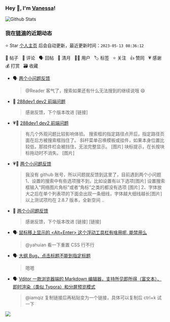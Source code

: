 ### Hey 👋, I'm [Vanessa](http://vanessa.b3log.org/)!

![Github Stats](https://github-readme-stats.vercel.app/api?username=Vanessa219&show_icons=true)

<!--events start -->

### 我在[链滴](https://ld246.com)的近期动态

⭐️ Star [个人主页](https://github.com/Vanessa219/Vanessa219) 后会自动更新，最近更新时间：`2023-05-13 08:36:12`

📝 帖子 &nbsp; 💬 评论 &nbsp; 🗣 回帖 &nbsp; 🌙 清月 &nbsp; 👨‍💻 用户 &nbsp; 🏷️ 标签 &nbsp; ⭐️ 关注 &nbsp; 👍 赞同 &nbsp; 💗 感谢 &nbsp; 💰 打赏 &nbsp; 🗃 收藏

* 🗣 [两个小问题反馈](https://ld246.com/article/1683879149632/comment/1683904463379#comments)

  > @Reader 客气了，搜索如果还有什么无法搜到的继续说哦 😄
* 💬 [288dev1 dev2 前端问题](https://ld246.com/article/1683885584478/comment/1683906211559#comments)

  > 感谢反馈，下个版本改进 [链接]
* 💗📝 [288dev1 dev2 前端问题](https://ld246.com/article/1683885584478)

  > 有几个外观问题比较影响体验。 搜索框的指定路径点开后，指定路径页面在后方被搜索框挡住了。 斜杆菜单召唤模板或挂件，如果本身位置比较低，那挂件栏会被挡住，无法完整显示。 [图片] 块标提示，在长按块标拖动时不消失。 [图片]
* 💗📝 [两个小问题反馈](https://ld246.com/article/1683879149632)

  > 我没有 github 账号，所以问题就反馈到这里了，目前遇到两个小问题 1、设置的搜索中有些选项搜不到，比如设置有以下选项[图片] 设置搜索框输入“网络图片角标”或者“角标”之类的都没有选项 [图片] 2、字体放大之后在单个列表项的下面会出现一条细线，字体越大细线越长[图片] 以上测试项均在 2.8.7 版本，全新空间 ..
* 💬 [两个小问题反馈](https://ld246.com/article/1683879149632/comment/1683904463379#comments)

  > 感谢反馈，下个版本改进 [链接] [链接]
* 🗣 [鼠标移上显示的 &lt;Alt+Enter&gt; 这个浮动工具栏有啥用呢, 能禁用么](https://ld246.com/article/1639104581868/comment/1644993410796#comments)

  > @yahuian 看一下重置 CSS 行不行
* 🗣 [大纲 Bug，点击标题不能到指定标题](https://ld246.com/article/1683893859282/comment/1683898375670#comments)

  > 嗯嗯
* 🗣 [Vditor 一款浏览器端的 Markdown 编辑器，支持所见即所得（富文本）、即时渲染（类似 Typora）和分屏预览模式](https://ld246.com/article/1549638745630/comment/1683463810375#comments)

  > @iamqiz 复制链接后再粘贴变为一个链接，具体可以复制后 ctrl+k 试一下


<!--events end -->

<a title="Hits" target="_blank" href="https://github.com/Vanessa219/Vanessa219"><img src="https://hits.b3log.org/Vanessa219/Vanessa219.svg"></a>
